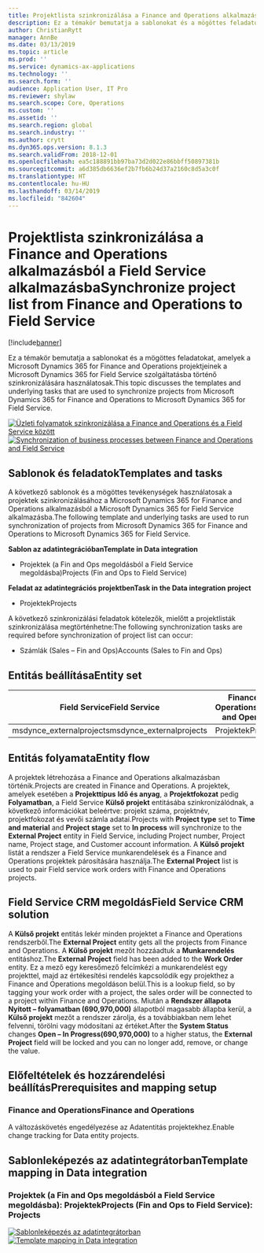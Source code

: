 ```yaml
---
title: Projektlista szinkronizálása a Finance and Operations alkalmazásból a Field Service alkalmazásba
description: Ez a témakör bemutatja a sablonokat és a mögöttes feladatokat, amelyek a Microsoft Dynamics 365 for Finance and Operations projektjeinek a Microsoft Dynamics 365 for Field Service szolgáltatásba történő szinkronizálására használatosak.
author: ChristianRytt
manager: AnnBe
ms.date: 03/13/2019
ms.topic: article
ms.prod: ''
ms.service: dynamics-ax-applications
ms.technology: ''
ms.search.form: ''
audience: Application User, IT Pro
ms.reviewer: shylaw
ms.search.scope: Core, Operations
ms.custom: ''
ms.assetid: ''
ms.search.region: global
ms.search.industry: ''
ms.author: crytt
ms.dyn365.ops.version: 8.1.3
ms.search.validFrom: 2018-12-01
ms.openlocfilehash: ea5c188891bb97ba73d2d022e86bbff50897381b
ms.sourcegitcommit: a6d385db6636ef2b7fb6b24d37a2160c8d5a3c0f
ms.translationtype: HT
ms.contentlocale: hu-HU
ms.lasthandoff: 03/14/2019
ms.locfileid: "842604"
---
```

# <a name="synchronize-project-list-from-finance-and-operations-to-field-service"></a><span data-ttu-id="f549c-103">Projektlista szinkronizálása a Finance and Operations alkalmazásból a Field Service alkalmazásba</span><span class="sxs-lookup"><span data-stu-id="f549c-103">Synchronize project list from Finance and Operations to Field Service</span></span>

[!include[banner](../includes/banner.md)]

<span data-ttu-id="f549c-104">Ez a témakör bemutatja a sablonokat és a mögöttes feladatokat, amelyek a Microsoft Dynamics 365 for Finance and Operations projektjeinek a Microsoft Dynamics 365 for Field Service szolgáltatásba történő szinkronizálására használatosak.</span><span class="sxs-lookup"><span data-stu-id="f549c-104">This topic discusses the templates and underlying tasks that are used to synchronize projects from Microsoft Dynamics 365 for Finance and Operations to Microsoft Dynamics 365 for Field Service.</span></span>

<span data-ttu-id="f549c-105">[![Üzleti folyamatok szinkronizálása a Finance and Operations és a Field Service között](./media/FSProjectOW.png)](./media/FSProjectOW.png)</span><span class="sxs-lookup"><span data-stu-id="f549c-105">[![Synchronization of business processes between Finance and Operations and Field Service](./media/FSProjectOW.png)](./media/FSProjectOW.png)</span></span>

## <a name="templates-and-tasks"></a><span data-ttu-id="f549c-106">Sablonok és feladatok</span><span class="sxs-lookup"><span data-stu-id="f549c-106">Templates and tasks</span></span>
<span data-ttu-id="f549c-107">A következő sablonok és a mögöttes tevékenységek használatosak a projektek szinkronizálásához a Microsoft Dynamics 365 for Finance and Operations alkalmazásból a Microsoft Dynamics 365 for Field Service alkalmazásba.</span><span class="sxs-lookup"><span data-stu-id="f549c-107">The following template and underlying tasks are used to run synchronization of projects from Microsoft Dynamics 365 for Finance and Operations to Microsoft Dynamics 365 for Field Service.</span></span>

<span data-ttu-id="f549c-108">**Sablon az adatintegrációban**</span><span class="sxs-lookup"><span data-stu-id="f549c-108">**Template in Data integration**</span></span>
- <span data-ttu-id="f549c-109">Projektek (a Fin and Ops megoldásból a Field Service megoldásba)</span><span class="sxs-lookup"><span data-stu-id="f549c-109">Projects (Fin and Ops to Field Service)</span></span>

<span data-ttu-id="f549c-110">**Feladat az adatintegrációs projektben**</span><span class="sxs-lookup"><span data-stu-id="f549c-110">**Task in the Data integration project**</span></span>
- <span data-ttu-id="f549c-111">Projektek</span><span class="sxs-lookup"><span data-stu-id="f549c-111">Projects</span></span>

<span data-ttu-id="f549c-112">A következő szinkronizálási feladatok kötelezők, mielőtt a projektlisták szinkronizálása megtörténhetne:</span><span class="sxs-lookup"><span data-stu-id="f549c-112">The following synchronization tasks are required before synchronization of project list can occur:</span></span>
- <span data-ttu-id="f549c-113">Számlák (Sales – Fin and Ops)</span><span class="sxs-lookup"><span data-stu-id="f549c-113">Accounts (Sales to Fin and Ops)</span></span> 

## <a name="entity-set"></a><span data-ttu-id="f549c-114">Entitás beállítása</span><span class="sxs-lookup"><span data-stu-id="f549c-114">Entity set</span></span>
| <span data-ttu-id="f549c-115">Field Service</span><span class="sxs-lookup"><span data-stu-id="f549c-115">Field Service</span></span>           | <span data-ttu-id="f549c-116">Finance and Operations</span><span class="sxs-lookup"><span data-stu-id="f549c-116">Finance and Operations</span></span>  |
|-------------------------|-------------------------|
|<span data-ttu-id="f549c-117">msdynce_externalprojects</span><span class="sxs-lookup"><span data-stu-id="f549c-117">msdynce_externalprojects</span></span> | <span data-ttu-id="f549c-118">Projektek</span><span class="sxs-lookup"><span data-stu-id="f549c-118">Projects</span></span>                |

## <a name="entity-flow"></a><span data-ttu-id="f549c-119">Entitás folyamata</span><span class="sxs-lookup"><span data-stu-id="f549c-119">Entity flow</span></span>
<span data-ttu-id="f549c-120">A projektek létrehozása a Finance and Operations alkalmazásban történik.</span><span class="sxs-lookup"><span data-stu-id="f549c-120">Projects are created in Finance and Operations.</span></span> <span data-ttu-id="f549c-121">A projektek, amelyek esetében a **Projekttípus** **Idő és anyag**, a **Projektfokozat** pedig **Folyamatban**, a Field Service **Külső projekt** entitásába szinkronizálódnak, a következő információkat beleértve: projekt száma, projektnév, projektfokozat és vevői számla adatai.</span><span class="sxs-lookup"><span data-stu-id="f549c-121">Projects with **Project type** set to **Time and material** and **Project stage** set to **In process** will synchronize to the **External Project** entity in Field Service, including Project number, Project name, Project stage, and Customer account information.</span></span> <span data-ttu-id="f549c-122">A **Külső projekt** listát a rendszer a Field Service munkarendelések és a Finance and Operations projektek párosítására használja.</span><span class="sxs-lookup"><span data-stu-id="f549c-122">The **External Project** list is used to pair Field service work orders with Finance and Operations projects.</span></span>

## <a name="field-service-crm-solution"></a><span data-ttu-id="f549c-123">Field Service CRM megoldás</span><span class="sxs-lookup"><span data-stu-id="f549c-123">Field Service CRM solution</span></span>
<span data-ttu-id="f549c-124">A **Külső projekt** entitás lekér minden projektet a Finance and Operations rendszerből.</span><span class="sxs-lookup"><span data-stu-id="f549c-124">The **External Project** entity gets all the projects from Finance and Operations.</span></span> <span data-ttu-id="f549c-125">A **Külső projekt** mezőt hozzáadtuk a **Munkarendelés** entitáshoz.</span><span class="sxs-lookup"><span data-stu-id="f549c-125">The **External Project** field has been added to the **Work Order** entity.</span></span> <span data-ttu-id="f549c-126">Ez a mező egy keresőmező felcímkézi a munkarendelést egy projekttel, majd az értékesítési rendelés kapcsolódik egy projekthez a Finance and Operations megoldáson belül.</span><span class="sxs-lookup"><span data-stu-id="f549c-126">This is a lookup field, so by tagging your work order with a project, the sales order will be connected to a project within Finance and Operations.</span></span> <span data-ttu-id="f549c-127">Miután a **Rendszer állapota** **Nyitott – folyamatban (690,970,000)** állapotból magasabb állapba kerül, a **Külső projekt** mezőt a rendszer zárolja, és a továbbiakban nem lehet felvenni, törölni vagy módosítani az értéket.</span><span class="sxs-lookup"><span data-stu-id="f549c-127">After the **System Status** changes **Open – In Progress(690,970,000)** to a higher status, the **External Project** field will be locked and you can no longer add, remove, or change the value.</span></span>

## <a name="prerequisites-and-mapping-setup"></a><span data-ttu-id="f549c-128">Előfeltételek és hozzárendelési beállítás</span><span class="sxs-lookup"><span data-stu-id="f549c-128">Prerequisites and mapping setup</span></span>
### <a name="finance-and-operations"></a><span data-ttu-id="f549c-129">Finance and Operations</span><span class="sxs-lookup"><span data-stu-id="f549c-129">Finance and Operations</span></span>
<span data-ttu-id="f549c-130">A változáskövetés engedélyezése az Adatentitás projektekhez.</span><span class="sxs-lookup"><span data-stu-id="f549c-130">Enable change tracking for Data entity projects.</span></span>

## <a name="template-mapping-in-data-integration"></a><span data-ttu-id="f549c-131">Sablonleképezés az adatintegrátorban</span><span class="sxs-lookup"><span data-stu-id="f549c-131">Template mapping in Data integration</span></span>


### <a name="projects-fin-and-ops-to-field-service-projects"></a><span data-ttu-id="f549c-132">Projektek (a Fin and Ops megoldásból a Field Service megoldásba): Projektek</span><span class="sxs-lookup"><span data-stu-id="f549c-132">Projects (Fin and Ops to Field Service): Projects</span></span>

<span data-ttu-id="f549c-133">[![Sablonleképezés az adatintegrátorban](./media/FSProject1.png)](./media/FSProject1.png)</span><span class="sxs-lookup"><span data-stu-id="f549c-133">[![Template mapping in Data integration](./media/FSProject1.png)](./media/FSProject1.png)</span></span>
